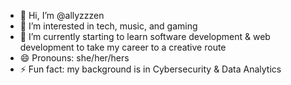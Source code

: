 - 👋 Hi, I’m @allyzzzen
- 👀 I’m interested in tech, music, and gaming
- 🌱 I’m currently starting to learn software development & web development to take my career to a creative route
- 😄 Pronouns: she/her/hers
- ⚡ Fun fact: my background is in Cybersecurity & Data Analytics

<!---
allyzzzen/allyzzzen is a ✨ special ✨ repository because its `README.md` (this file) appears on your GitHub profile.
You can click the Preview link to take a look at your changes.
--->
